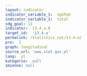 ```yaml
---
layout: indicator
indicator_variable_1:  ogółem
indicator_variable_2:  total
sdg_goal: 13
indicator:  13.4.a.0
target_id:  '13.4.a'
permalink: /statistics_nat/13-4-a/
pre:  2
graph: longitudinal
source_url: 'www.stat.gov.pl'
lang:  pl
kategorie:  null
zmienne: null
---
```

